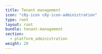 ```yaml
---
title: Tenant management
icon: "c8y-icon c8y-icon-administration"
type: root
layout: root
bundle: tenant-management
section: 
  - platform_administration
weight: 20
---
```

